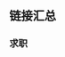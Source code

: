 <!--
 * @Description: 
 * @Version: Beta1.0
 * @Author: 【B站&公众号】Rong姐姐好可爱
 * @Date: 2022-04-10 22:26:11
 * @LastEditors: 【B站&公众号】Rong姐姐好可爱
 * @LastEditTime: 2022-04-10 22:28:36
-->


## 链接汇总



### 求职